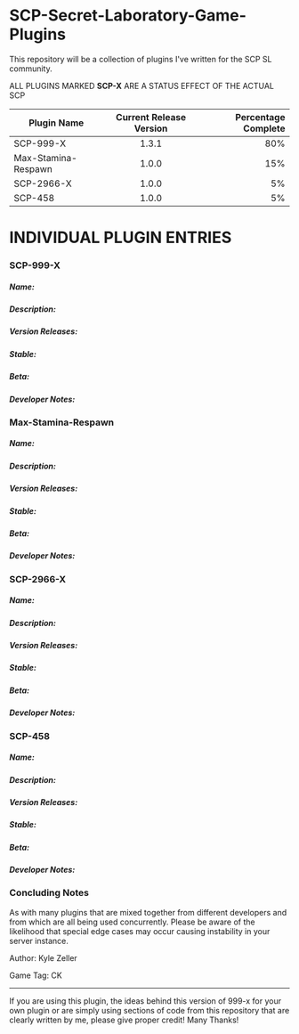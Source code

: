 # SCP-Secret-Laboratory-Game-Plugins
This repository will be a collection of plugins I've written for the SCP SL community.

ALL PLUGINS MARKED **SCP-X** ARE A STATUS EFFECT OF THE ACTUAL SCP

| **Plugin Name**        | **Current Release Version**           | **Percentage Complete**  |
| ------------- |:-------------:| -----:|
| SCP-999-X      | 1.3.1 | 80% |
| Max-Stamina-Respawn      | 1.0.0      |   15% |
| SCP-2966-X | 1.0.0      |    5% |
| SCP-458 | 1.0.0      |    5% |

# INDIVIDUAL PLUGIN ENTRIES
### SCP-999-X
##### Name:
##### Description:
##### Version Releases:
##### Stable: 
##### Beta: 
##### Developer Notes:

### Max-Stamina-Respawn
##### Name:
##### Description:
##### Version Releases:
##### Stable: 
##### Beta: 
##### Developer Notes:

### SCP-2966-X
##### Name:
##### Description:
##### Version Releases:
##### Stable: 
##### Beta: 
##### Developer Notes:

### SCP-458
##### Name:
##### Description:
##### Version Releases:
##### Stable: 
##### Beta: 
##### Developer Notes:

### Concluding Notes
As with many plugins that are mixed together from different developers and from which are all being used concurrently.
Please be aware of the likelihood that special edge cases may occur causing instability in your server instance.

Author: Kyle Zeller

Game Tag: CK

--------
If you are using this plugin, the ideas behind this version of 999-x for your own plugin or are simply using sections of code from this repository that are clearly written by me, please give proper credit!
Many Thanks!
